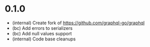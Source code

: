 # 0.1.0

- (internal) Create fork of https://github.com/graphql-go/graphql
- (bc) Add errors to serializers
- (bc) Add null values support
- (internal) Code base cleanups
